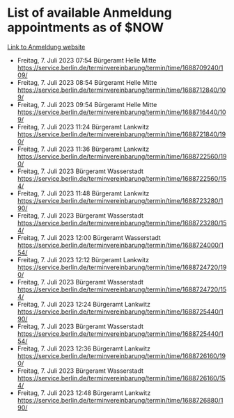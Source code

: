 # List of available Anmeldung appointments as of $NOW
[Link to Anmeldung website](https://service.berlin.de/terminvereinbarung/termin/tag.php?termin=1&anliegen[]=120686&dienstleisterlist=122210,122217,327316,122219,327312,122227,327314,122231,327346,122243,327348,122254,122252,329742,122260,329745,122262,329748,122271,327278,122273,327274,122277,327276,330436,122280,327294,122282,327290,122284,327292,122291,327270,122285,327266,122286,327264,122296,327268,150230,329760,122297,327286,122294,327284,122312,329763,122314,329775,122304,327330,122311,327334,122309,327332,317869,122281,327352,122279,329772,122283,122276,327324,122274,327326,122267,329766,122246,327318,122251,327320,122257,327322,122208,327298,122226,327300&herkunft=http%3A%2F%2Fservice.berlin.de%2Fdienstleistung%2F120686%2F)
- Freitag, 7. Juli 2023 07:54 Bürgeramt Helle Mitte https://service.berlin.de/terminvereinbarung/termin/time/1688709240/109/
- Freitag, 7. Juli 2023 08:54 Bürgeramt Helle Mitte https://service.berlin.de/terminvereinbarung/termin/time/1688712840/109/
- Freitag, 7. Juli 2023 09:54 Bürgeramt Helle Mitte https://service.berlin.de/terminvereinbarung/termin/time/1688716440/109/
- Freitag, 7. Juli 2023 11:24 Bürgeramt Lankwitz https://service.berlin.de/terminvereinbarung/termin/time/1688721840/190/
- Freitag, 7. Juli 2023 11:36 Bürgeramt Lankwitz https://service.berlin.de/terminvereinbarung/termin/time/1688722560/190/
- Freitag, 7. Juli 2023  Bürgeramt Wasserstadt https://service.berlin.de/terminvereinbarung/termin/time/1688722560/154/
- Freitag, 7. Juli 2023 11:48 Bürgeramt Lankwitz https://service.berlin.de/terminvereinbarung/termin/time/1688723280/190/
- Freitag, 7. Juli 2023  Bürgeramt Wasserstadt https://service.berlin.de/terminvereinbarung/termin/time/1688723280/154/
- Freitag, 7. Juli 2023 12:00 Bürgeramt Wasserstadt https://service.berlin.de/terminvereinbarung/termin/time/1688724000/154/
- Freitag, 7. Juli 2023 12:12 Bürgeramt Lankwitz https://service.berlin.de/terminvereinbarung/termin/time/1688724720/190/
- Freitag, 7. Juli 2023  Bürgeramt Wasserstadt https://service.berlin.de/terminvereinbarung/termin/time/1688724720/154/
- Freitag, 7. Juli 2023 12:24 Bürgeramt Lankwitz https://service.berlin.de/terminvereinbarung/termin/time/1688725440/190/
- Freitag, 7. Juli 2023  Bürgeramt Wasserstadt https://service.berlin.de/terminvereinbarung/termin/time/1688725440/154/
- Freitag, 7. Juli 2023 12:36 Bürgeramt Lankwitz https://service.berlin.de/terminvereinbarung/termin/time/1688726160/190/
- Freitag, 7. Juli 2023  Bürgeramt Wasserstadt https://service.berlin.de/terminvereinbarung/termin/time/1688726160/154/
- Freitag, 7. Juli 2023 12:48 Bürgeramt Lankwitz https://service.berlin.de/terminvereinbarung/termin/time/1688726880/190/
